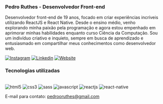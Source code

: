 ### Pedro Ruthes - Desenvolvedor Front-end

Desenvolvedor front-end de 19 anos, focado em criar experiências incríveis utilizando ReactJS e React Native. Desde o ensino médio, venho explorando minha paixão pela programação e agora estou empenhado em aprimorar minhas habilidades enquanto curso Ciência da Computação. Sou um indivíduo criativo e inquieto, sempre em busca de aprendizado e entusiasmado em compartilhar meus conhecimentos como desenvolvedor web.

[![Instagram](https://img.shields.io/badge/Instagram-E4405F?style=for-the-badge&logo=instagram&logoColor=white)](https://www.instagram.com/pedroo_ruthes)
[![Linkedin](https://img.shields.io/badge/LinkedIn-0077B5?style=for-the-badge&logo=linkedin&logoColor=white)](https://www.linkedin.com/in/pedroruthes/)
[![Website](https://img.shields.io/badge/website-000000?style=for-the-badge&logo=About.me&logoColor=white)](https://www.pedroruthes.com)

### Tecnologias utilizadas

<div style="display: inline_block"><br/>
  <img align="center" alt="html5" src="https://img.shields.io/badge/HTML5-E34F26?style=for-the-badge&logo=html5&logoColor=white" />
  <img align="center" alt="css3" src="https://img.shields.io/badge/CSS3-1572B6?style=for-the-badge&logo=css3&logoColor=white" />
  <img align="center" alt="sass" src="https://img.shields.io/badge/Sass-CC6699?style=for-the-badge&logo=sass&logoColor=white" />
  <img align="center" alt="javascript" src="https://img.shields.io/badge/JavaScript-323330?style=for-the-badge&logo=javascript&logoColor=F7DF1E" />
  <img align="center" alt="reactjs" src="https://img.shields.io/badge/React-20232A?style=for-the-badge&logo=react&logoColor=61DAFB" />
  <img align="center" alt="react-native" src="https://img.shields.io/badge/React_Native-20232A?style=for-the-badge&logo=react&logoColor=61DAFB" />
</div>

E-mail para contato: pedrooruthes@gmail.com
